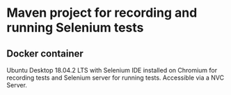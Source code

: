 # Maven project for recording and running Selenium tests

## Docker container
Ubuntu Desktop 18.04.2 LTS with Selenium IDE installed on Chromium for recording tests and Selenium server for running tests. 
Accessible via a NVC Server.
